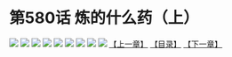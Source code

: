 # 第580话 炼的什么药（上）
![](https://mhpic.xiaomingtaiji.net/comic/D/斗破苍穹拆分版/580话/1.jpg-zymk.middle.webp)
![](https://mhpic.xiaomingtaiji.net/comic/D/斗破苍穹拆分版/580话/2.jpg-zymk.middle.webp)
![](https://mhpic.xiaomingtaiji.net/comic/D/斗破苍穹拆分版/580话/3.jpg-zymk.middle.webp)
![](https://mhpic.xiaomingtaiji.net/comic/D/斗破苍穹拆分版/580话/4.jpg-zymk.middle.webp)
![](https://mhpic.xiaomingtaiji.net/comic/D/斗破苍穹拆分版/580话/5.jpg-zymk.middle.webp)
![](https://mhpic.xiaomingtaiji.net/comic/D/斗破苍穹拆分版/580话/6.jpg-zymk.middle.webp)
![](https://mhpic.xiaomingtaiji.net/comic/D/斗破苍穹拆分版/580话/7.jpg-zymk.middle.webp)
![](https://mhpic.xiaomingtaiji.net/comic/D/斗破苍穹拆分版/580话/8.jpg-zymk.middle.webp)
![](https://mhpic.xiaomingtaiji.net/comic/D/斗破苍穹拆分版/580话/9.jpg-zymk.middle.webp)
[【上一章】](./579.md)
[【目录】](./README.md)
[【下一章】](./581.md)
